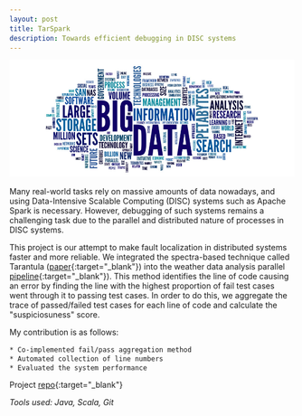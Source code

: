 ```yaml
---
layout: post
title: TarSpark
description: Towards efficient debugging in DISC systems
---
```


![image](/assets/images/bigdata4.png)

Many real-world tasks rely on massive amounts of data nowadays, and using Data-Intensive Scalable Computing (DISC) systems such as Apache Spark is necessary. However, debugging of such systems remains a challenging task due to the parallel and distributed nature of processes in DISC systems.

This project is our attempt to make fault localization in distributed systems faster and more reliable. We integrated the spectra-based technique called Tarantula ([paper](https://dl.acm.org/doi/10.1145/1101908.1101949){:target="_blank"}) into the weather data analysis parallel [pipeline](https://github.com/maligulzar/bigdebug/tree/titian-bigsift/examples/src/main/scala/org/apache/spark/examples/bigsift/benchmarks/weather){:target="_blank"}). This method identifies the line of code causing an error by finding the line with the highest proportion of fail test cases went through it to passing test cases. In order to do this, we aggregate the trace of passed/failed test cases for each line of code and calculate the "suspiciosuness" score.

My contribution is as follows:


	* Co-implemented fail/pass aggregation method
	* Automated collection of line numbers
	* Evaluated the system performance


Project [repo](https://github.com/brendanmolin/TarSpark){:target="_blank"}

*Tools used: Java, Scala, Git*